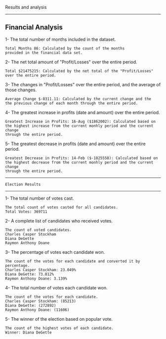 Results and analysis

----------------------------
Financial Analysis
----------------------------

1- The total number of months included in the dataset.

    Total Months 86: Calculated by the count of the months
    provided in the financial data set.
    
2- The net total amount of "Profit/Losses" over the entire period.

    Total $21475215: Calculated by the net total of the "Profit/Losses"
    over the entire period.

3- The changes in "Profit/Losses" over the entire period, and the average of those changes.

    Average Change $-8311.11: Calculated by the current change and the 
    the previous change of each month through the entire period.

4- The greatest increase in profits (date and amount) over the entire period.

    Greatest Increase in Profits: 16-Aug ($1862002): Calculated based on 
    the highest increase from the current monhly period and the current change 
    through the entire period.

5- The greatest decrease in profits (date and amount) over the entire period.

    Greatest Decrease in Profits: 14-Feb ($-1825558): Calculated based on 
    the highest decrease from the current monhly period and the current change 
    through the entire period.

--------------------------------
    Election Results
--------------------------------

1- The total number of votes cast.

    The total count of votes casted for all candidates.
    Total Votes: 369711

2- A complete list of candidates who received votes.

    The count of voted candidates.
    Charles Casper Stockham
    Diana DeGette
    Raymon Anthony Doane
    
3- The percentage of votes each candidate won.

    The count of the votes for each candidate and converted it by percentage.
    Charles Casper Stockham: 23.049% 
    Diana DeGette: 73.812% 
    Raymon Anthony Doane: 3.139% 


4- The total number of votes each candidate won.

    The count of the votes for each candidate. 
    Charles Casper Stockham: (85213)
    Diana DeGette: (272892)
    Raymon Anthony Doane: (11606)
    

5- The winner of the election based on popular vote.

    The count of the highest votes of each candidate.
    Winner: Diana DeGette
